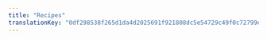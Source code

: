 ```yaml
---
title: "Recipes"
translationKey: "0df298538f265d1da4d2025691f921808dc5e54729c49f0c72799ef37cc1505f"
---
```


